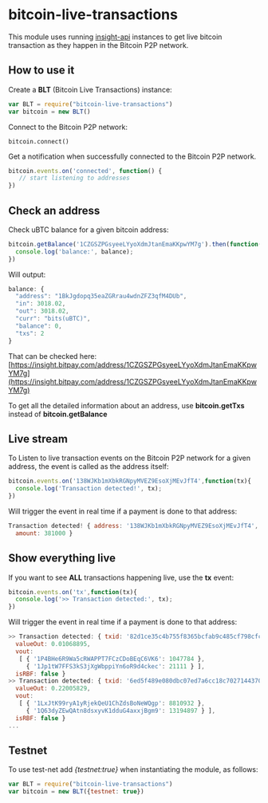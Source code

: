 bitcoin-live-transactions
=====

This module uses running [insight-api](https://github.com/bitpay/insight-api) instances to get live bitcoin transaction as they happen in the Bitcoin P2P network. 

How to use it
--

Create a **BLT** (Bitcoin Live Transactions) instance:
```javascript
var BLT = require("bitcoin-live-transactions")
var bitcoin = new BLT()
```

Connect to the Bitcoin P2P network:
```javasctript
bitcoin.connect()
```

Get a notification when successfully connected to the  Bitcoin P2P network.
```javascript
bitcoin.events.on('connected', function() {
   // start listening to addresses
})
```

Check an address
--
Check uBTC balance for a given bitcoin address:
```javascript
bitcoin.getBalance('1CZGSZPGsyeeLYyoXdmJtanEmaKKpwYM7g').then(function(balance) {
  console.log('balance:', balance);
})
```

Will output:

```javascript 
balance: {
  "address": "1BkJgdopq35eaZGRrau4wdnZFZ3qfM4DUb",
  "in": 3018.02,
  "out": 3018.02,
  "curr": "bits(uBTC)",
  "balance": 0,
  "txs": 2
}
```

That can be checked here:
[https://insight.bitpay.com/address/1CZGSZPGsyeeLYyoXdmJtanEmaKKpwYM7g](https://insight.bitpay.com/address/1CZGSZPGsyeeLYyoXdmJtanEmaKKpwYM7g)

To get all the detailed information about an address, use **bitcoin.getTxs** instead of **bitcoin.getBalance**

Live stream
--

To Listen to live transaction events on the Bitcoin P2P network for a given address, the event is called as the address itself:
```javascript
bitcoin.events.on('138WJKb1mXbkRGNpyMVEZ9EsoXjMEvJfT4',function(tx){
  console.log('Transaction detected!', tx);
})
```
Will trigger the event in real time if a payment is done to that address:
```javascript
Transaction detected! { address: '138WJKb1mXbkRGNpyMVEZ9EsoXjMEvJfT4',
  amount: 381000 }
```

Show everything live
--

If you want to see **ALL** transactions happening live, use the **tx** event:



```javascript
bitcoin.events.on('tx',function(tx){
  console.log('>> Transaction detected:', tx);
})
```
Will trigger the event in real time if a payment is done to that address:
```javascript
>> Transaction detected: { txid: '82d1ce35c4b755f8365bcfab9c485cf798cfcfe6e62a222995ca28335ada5374',
  valueOut: 0.01068895,
  vout:
   [ { '1P4BHe6R9Wa5cRWAPPT7FCzCDoBEqC6VK6': 1047784 },
     { '1Jp1tW7FFS3kS3jXgWbppiYn6oR9d4ckec': 21111 } ],
  isRBF: false }
>> Transaction detected: { txid: '6ed5f489e080dbc07ed7a6cc18c70271443708aa57a032deb1b1bf3ed38a06cd',
  valueOut: 0.22005829,
  vout:
   [ { '1LxJtK99ryA1yRjekQeU1ChZdsBoNeWQgp': 8810932 },
     { '1Q63dyZEwQAtn8dsxyvK1dduG4axxjBgm9': 13194897 } ],
  isRBF: false }
...
```

Testnet
--

To use test-net add *{testnet:true}* when instantiating the module, as follows:

```javascript
var BLT = require("bitcoin-live-transactions")
var bitcoin = new BLT({testnet: true})
```

